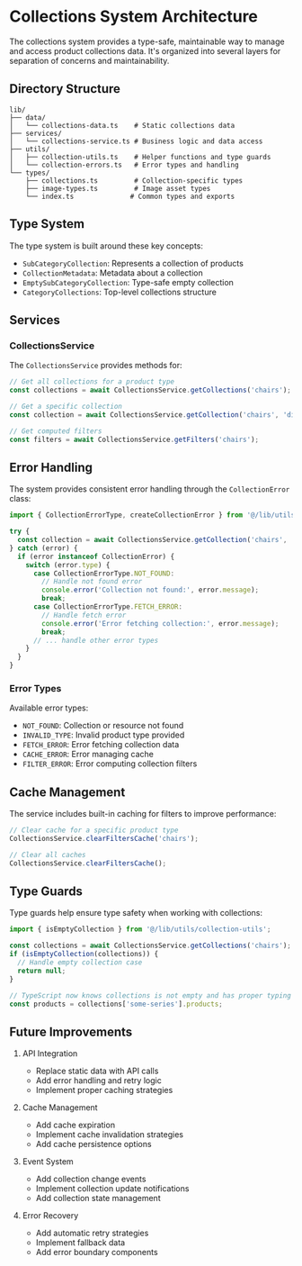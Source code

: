 # Collections System Architecture

The collections system provides a type-safe, maintainable way to manage and access product collections data. It's organized into several layers for separation of concerns and maintainability.

## Directory Structure

```
lib/
├── data/
│   └── collections-data.ts    # Static collections data
├── services/
│   └── collections-service.ts # Business logic and data access
├── utils/
│   ├── collection-utils.ts    # Helper functions and type guards
│   └── collection-errors.ts   # Error types and handling
└── types/
    ├── collections.ts         # Collection-specific types
    ├── image-types.ts         # Image asset types
    └── index.ts              # Common types and exports
```

## Type System

The type system is built around these key concepts:

- `SubCategoryCollection`: Represents a collection of products
- `CollectionMetadata`: Metadata about a collection
- `EmptySubCategoryCollection`: Type-safe empty collection
- `CategoryCollections`: Top-level collections structure

## Services

### CollectionsService

The `CollectionsService` provides methods for:

```typescript
// Get all collections for a product type
const collections = await CollectionsService.getCollections('chairs');

// Get a specific collection
const collection = await CollectionsService.getCollection('chairs', 'director-series');

// Get computed filters
const filters = await CollectionsService.getFilters('chairs');
```

## Error Handling

The system provides consistent error handling through the `CollectionError` class:

```typescript
import { CollectionErrorType, createCollectionError } from '@/lib/utils/collection-errors';

try {
  const collection = await CollectionsService.getCollection('chairs', 'unknown');
} catch (error) {
  if (error instanceof CollectionError) {
    switch (error.type) {
      case CollectionErrorType.NOT_FOUND:
        // Handle not found error
        console.error('Collection not found:', error.message);
        break;
      case CollectionErrorType.FETCH_ERROR:
        // Handle fetch error
        console.error('Error fetching collection:', error.message);
        break;
      // ... handle other error types
    }
  }
}
```

### Error Types

Available error types:
- `NOT_FOUND`: Collection or resource not found
- `INVALID_TYPE`: Invalid product type provided
- `FETCH_ERROR`: Error fetching collection data
- `CACHE_ERROR`: Error managing cache
- `FILTER_ERROR`: Error computing collection filters

## Cache Management

The service includes built-in caching for filters to improve performance:

```typescript
// Clear cache for a specific product type
CollectionsService.clearFiltersCache('chairs');

// Clear all caches
CollectionsService.clearFiltersCache();
```

## Type Guards

Type guards help ensure type safety when working with collections:

```typescript
import { isEmptyCollection } from '@/lib/utils/collection-utils';

const collections = await CollectionsService.getCollections('chairs');
if (isEmptyCollection(collections)) {
  // Handle empty collection case
  return null;
}

// TypeScript now knows collections is not empty and has proper typing
const products = collections['some-series'].products;
```

## Future Improvements

1. API Integration
   - Replace static data with API calls
   - Add error handling and retry logic
   - Implement proper caching strategies

2. Cache Management
   - Add cache expiration
   - Implement cache invalidation strategies
   - Add cache persistence options

3. Event System
   - Add collection change events
   - Implement collection update notifications
   - Add collection state management

4. Error Recovery
   - Add automatic retry strategies
   - Implement fallback data
   - Add error boundary components
